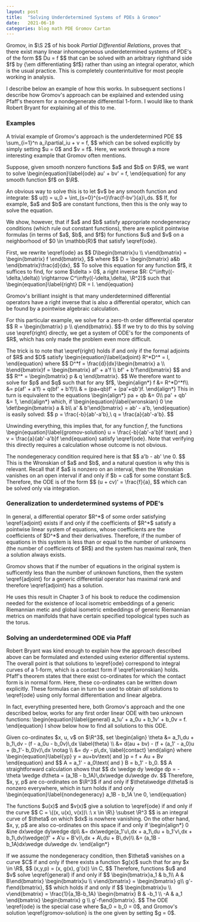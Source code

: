 ```yaml
---
layout: post
title:  "Solving Underdetermined Systems of PDEs à Gromov"
date:   2021-06-10
categories: blog math PDE Gromov Cartan
---
```

$\newcommand{\R}{\mathbb{R}}$

<p>
Gromov, in $\S 2$ of his book <i>Partial Differential Relations</i>, proves that
there exist 
many linear inhomogeneous underdetermined systems of PDE's of the form
$$
Du = f
$$
that can be solved with an arbitrary righthand side $f$
by {\em differentiating $f$} rather than using an
integral operator, which is the usual practice. This is
completely counterintuitive for most people working in analysis.
</p>

I describe below an example of how this works. In
subsequent sections I describe how Gromov's approach can be explained
and extended using Pfaff's theorem for a nondegenerate differential
$1$-form. I would like to thank Robert Bryant for explaining all of
this to me.

### Examples

<p>
A trivial example of Gromov's approach is the underdetermined PDE
$$
\sum_{i=1}^n a_i\partial_iu + v = f,
$$
which can be solved explicitly by simply setting $u = 0$ and $v = f$.
Here, we work through a more interesting example that Gromov often mentions.
</p>

<p>
Suppose, given smooth nonzero functions $a$ and $b$ on $\R$, we want to solve
\begin{equation}\label{ode}
au' + bv' = f,
\end{equation}
for any smooth function $f$ on $\R$.
</p>

<p>
An obvious way to solve this is to let $v$ be any smooth function and integrate:
$$
u(t) = u_0 + \int_{s=0}^{s=t}\frac{f-bv'}{a}\,ds.
$$
If, for example, $a$ and $b$ are constant functions, then this is the only way to solve the equation.
</p>

<p>
We show, however, that if $a$ and $b$ satisfy appropriate nondegeneracy conditions (which rule out constant functions), there are
explicit pointwise formulas (in terms of $a$, $b$, and $f$)
for functions $u$ and $v$ on a neighborhood of $0 \in
\mathbb{R}$ that satisfy \eqref{ode}.
</p>

<p>
First, we rewrite \eqref{ode} as
$$
D\begin{bmatrix}u \\ v\end{bmatrix}
= \begin{bmatrix} f \end{bmatrix},
$$
where
$$
D = \begin{bmatrix} a&b \end{bmatrix}\frac{d}{dx},
$$
To solve this equation for any function $f$, it suffices to find, for some $\delta > 0$, a right
inverse $R: C^\infty((-\delta,\delta)) \rightarrow
C^\infty((-\delta,\delta), \R^2)$ such that
\begin{equation}\label{right}
DR = I.
\end{equation}
</p>

Gromov's brilliant insight is that many underdetermined
differential operators have a right inverse that is also a
differential operator, which can be found by a 
pointwise algebraic calculation.

<p>
For this particular example, we solve for a zero-th order differential operator
$$
R = \begin{bmatrix} p \\ q\end{bmatrix}.
$$
If we try to do this by solving use \eqref{right} directly, we get a system
of ODE's for the components of $R$, which has only made the problem
even more difficult.
</p>

<p>
The trick is to note that \eqref{right} holds if and only if the
formal adjoints of $R$ and $D$ satisfy
\begin{equation}\label{adjoint}
R^*D^* = I,
\end{equation}
where
$$
D^*f = \frac{d}{dx}\begin{bmatrix} a \\ b\end{bmatrix}f =
\begin{bmatrix} af' + a'f \\ bf' + b'f\end{bmatrix}
$$
and
$$
R^* = \begin{bmatrix} p & q \end{bmatrix}.
$$
We therefore want to solve for $p$ and $q$ such that for any $f$,
\begin{align*}
f &= R^*D^*f\\
&= p(af' + a'f) + q(bf' + b'f)\\
& = (pa+qb)f' + (pa'+qb')f.
\end{align*}
This in turn is equivalent to the equations
\begin{align*}
pa + qb &= 0\\
pa' + qb' &= 1,
\end{align*}
which, if 
\begin{equation}\label{wronskian}
0 \ne \det\begin{bmatrix} a & b\\ a' & b'\end{bmatrix} = ab' - a'b,
\end{equation}
is easily solved:
$$
p = \frac{-b}{ab'-a'b},\ q = \frac{a}{ab'-a'b}.
$$
</p>

Unwinding everything, this implies that, for any function $f$, the
functions
\begin{equation}\label{gromov-solution}
u = \frac{-b}{ab'-a'b}f \text{ and }
v =  \frac{a}{ab'-a'b}f
\end{equation}
satisfy \eqref{ode}. Note that verifying this directly requires a calculation
whose outcome is not obvious.

<p>
The nondegeneracy condition required here is that
$$
a'b - ab' \ne 0.
$$
This is the Wronskian of $a$ and $b$, and a natural question is why
this is relevant. Recall that if $a$ is nonzero on an interval, then
the Wronskian vanishes on an open interval if and only if $b = ca$ for some constant
$c$. Therefore, the ODE is of the form
$$
(u + cv)' = \frac{f}{a},
$$
which can be solved only via integration.
</p>

### Generalization to underdetermined systems of PDE's

<p>
In general, a differential operator $R^*$ of some order satisfying
\eqref{adjoint} exists if and only if the coefficients of $R^*$
satisfy a pointwise linear system of equations, whose coefficients are
the coefficients of $D^*$ and their derivatives. Therefore, if the
number of equations in this system is less than or equal to the number
of unknowns (the number of coefficients of $R$) and the system has
maximal rank, then a solution always exists.
</p>

Gromov shows that if the number of equations in the original system is
sufficently less than the number of unknown functions, then the system
\eqref{adjoint} for a generic differential operator has maximal rank
and therefore \eqref{adjoint} has a solution.

He uses this result in Chapter 3 of his book to reduce the codimension needed for the existence of local isometric embeddings of a generic Riemannian metic and global
isometric embeddings of generic Riemannian metrics on manifolds that
have certain specified topological types such as the torus.

### Solving an underdetermined ODE via Pfaff

Robert Bryant was kind enough to explain how the approach described above can be
formulated and extended using
exterior differential systems. The overall point is that solutions
to \eqref{ode} correspond to integral curves of a $1$-form, which is a
contact form if \eqref{wronskian} holds. 
Pfaff's theorem states that there exist co-ordinates for which the
contact form is in normal form. Here, these co-ordinates can be
written down explicitly. These formulas can in turn
be used to obtain <i>all</i> solutions to
\eqref{ode} using only formal differentiation and linear algebra.

In fact, everything presented here, both Gromov's approach and the one
described below, works for any
first order linear ODE with two unknown functions:
\begin{equation}\label{general}
a_1u' + a_0u + b_1v' + b_0v = f.
\end{equation}
I show below how to find all solutions to this ODE.

<p>
Given co-ordinates $x, u, v$ on $\R^3$, set
\begin{align}
\theta &= a_1\,du + b_1\,dv - (f - a_0u - b_0v)\,dx \label{theta} \\
&= d(au + bv) - (f + (a_1' - a_0)u + (b_1'- b_0)v)\,dx \notag \\
&= dy - p\,dx, \label{contact}
\end{align}
where
\begin{equation}\label{yp}
y = au+bv\text{ and }p = f + Au + Bv
\end{equation}
and
$$
A = a_1' - a_0\text{ and } B = b_1' - b_0.
$$
A straightforward calculation shows that
$$
dx \wedge dy \wedge dp = - \theta \wedge d\theta = (a_1B -
b_1A)\,dx\wedge du\wedge dv.
$$
Therefore, $x, y, p$ are co-ordinates on $\R^3$ if and only if
$\theta\wedge d\theta$ is nonzero everywhere, which in turn holds if
and only
\begin{equation}\label{nondegeneracy}
a_1B - b_1A \ne 0,
\end{equation}
</p>

<p>
The functions $u(x)$ and $v(x)$ give a solution to \eqref{ode}
if and only if the curve
$$
C = \{(x, u(x), v(x))\ :\ x \in \R\} \subset \R^3
$$
is an integral curve of $\theta$ on which $dx$ is nowhere vanishing.
On the other hand, $x, y, p$ are also co-ordinates on this space if
and only if
\begin{align*}
0 &\ne dx\wedge dy\wedge dp\\
&= dx\wedge(a_1'u\,dx + a_1\,du + b_1'v\,dx + b_1\,dv)\wedge((f' + A'u +
  B'v)\,dx
+ A\,du + B\,dv)\\
&= (a_1B - b_1A)dx\wedge du\wedge dv.
\end{align*}
</p>

<p>
If we assume the nondegeneracy condition,
then $\theta$ vanishes on a curve $C$ if and only if there exists a
function $g(x)$ such that for any $x \in \R$,
$$
(x,y,p) = (x, g(x), g'(x)) \in C,
$$
Therefore, functions $u$ and $v$ solve \eqref{general} if and only if
$$
\begin{bmatrix}a_1 & b_1\\ A & B\end{bmatrix}
\begin{bmatrix}u \\ v\end{bmatrix}
= \begin{bmatrix} g\\ g'-f\end{bmatrix},
$$
which holds if and only if
$$
\begin{bmatrix}u \\ v\end{bmatrix}
=
\frac{1}{a_1B-b_1A}
\begin{bmatrix} B & -b_1 \\ -A & a_1 \end{bmatrix}
\begin{bmatrix} g \\ g'-f\end{bmatrix}.
$$
The ODE \eqref{ode} is the special case where $a_0 = b_0 = 0$, and
Gromov's solution \eqref{gromov-solution} is the one given by setting
$g = 0$.
</p>


